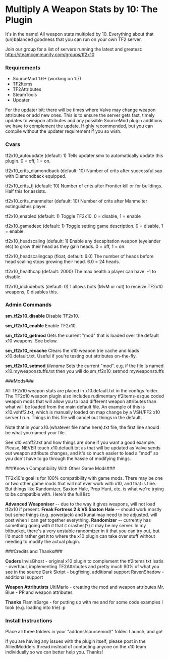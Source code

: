 # Multiply A Weapon Stats by 10: The Plugin #

It's in the name! All weapon stats multipled by 10. Everything about that (un)balanced goodness that you can run on your own TF2 server.

Join our group for a list of servers running the latest and greatest: http://steamcommunity.com/groups/tf2x10


### Requirements ###

- SourceMod 1.6+ (working on 1.7)
- TF2Items
- TF2Attributes
- SteamTools
- Updater

For the updater bit: there will be times where Valve may change weapon attributes or add new ones. This is to ensure the server gets fast, timely updates to weapon attributes and any possible SourceMod plugin additions we have to complement the update. Highly recommended, but you can compile without the updater requirement if you so wish.


### Cvars ###

tf2x10_autoupdate (default: 1)
Tells updater.smx to automatically update this plugin. 0 = off, 1 = on.

tf2x10_crits_diamondback (default: 10)
Number of crits after successful sap with Diamondback equipped.

tf2x10_crits_fj (default: 10)
Number of crits after Frontier kill or for buildings. Half this for assists.

tf2x10_crits_manmelter (default: 10)
Number of crits after Manmelter extinguishes player.

tf2x10_enabled (default: 1)
Toggle TF2x10. 0 = disable, 1 = enable

tf2x10_gamedesc (default: 1)
Toggle setting game description. 0 = disable, 1 = enable.

tf2x10_headscaling (default: 1)
Enable any decapitation weapon (eyelander etc) to grow their head as they gain heads. 0 = off, 1 = on.

tf2x10_headscalingcap (float, default: 6.0)
The number of heads before head scaling stops growing their head. 6.0 = 24 heads.

tf2x10_healthcap (default: 2000)
The max health a player can have. -1 to disable.

tf2x10_includebots (default: 0)
1 allows bots (MvM or not) to receive TF2x10 weapons, 0 disables this.


### Admin Commands ###

**sm_tf2x10_disable**
Disable TF2x10.

**sm_tf2x10_enable**
Enable TF2x10.

**sm_tf2x10_getmod**
Gets the current "mod" that is loaded over the default x10 weapons. See below.

**sm_tf2x10_recache**
Clears the x10 weapon trie cache and loads x10.default.txt. Useful if you're testing out attributes on-the-fly.

**sm_tf2x10_setmod** *filename*
Sets the current "mod". e.g. if the file is named x10.myweaponstuffs.txt then you will do sm_tf2x10_setmod myweaponstuffs


###Mods###

All TF2x10 weapon stats are placed in x10.default.txt in the configs folder. The TF2x10 weapon plugin also includes rudimentary tf2items-esque coded weapon mods that will allow you to load different weapon attributes than what will be loaded from the main default file. An example of this is x10.vshff2.txt, which is manually loaded on map change by a VSH/FF2 x10 server I run. Things in this file will cancel out things in the default.

Note that in your x10.(whatever file name here).txt file, the first line should be what you named your file.

See x10.vshff2.txt and how things are done if you want a good example. Please, NEVER touch x10.default.txt as that will be updated as Valve sends out weapon attribute changes, and it's so much easier to load a "mod" so you don't have to go through the hassle of modifying things.


###Known Compatibility With Other Game Mods###

TF2x10's goal is for 100% compatibility with game mods. There may be one or two other game mods that will not ever work with x10, and that is fine. But things like Randomizer, Saxton Hale, Prop Hunt, etc. is what we're trying to be compatible with. Here's the full list:

**Advanced Weaponiser** -- due to the way it gives weapons, will not load tf2x10 if present.
**Freak Fortress 2 & VS Saxton Hale** -- should work mostly but some things (e.g. powerjack) and kunai may need to be adjusted. will post when I can get together everything.
**Randomizer** -- currently has something going with it that it crashes(?) it may be my server. In my bitbucket, there's a very unstable randomizer in it that you can try out, but I'd much rather get it to where the x10 plugin can take over stuff without needing to modify the actual plugin.


###Credits and Thanks###

**Coders**
InvisGhost - original x10 plugin to complement the tf2items txt
Isatis - overhaul, implementing TF2Attributes and pretty much 90% of what you see in the source
Dark Skript - bugfixing, additional support
RavenShadow - additional support

**Weapon Attributists**
UltiMario - creating the mod and weapon attributes
Mr. Blue - PR and weapon attributes

**Thanks**
FlaminSarge - for putting up with me and for some code examples I took (e.g. loading into trie) :p


### Install Instructions ###

Place all three folders in your "addons/sourcemod/" folder. Launch, and go!

If you are having any issues with the plugin itself, please post in the AlliedModders thread instead of contacting anyone on the x10 team individually so we can better help you. Thanks! 